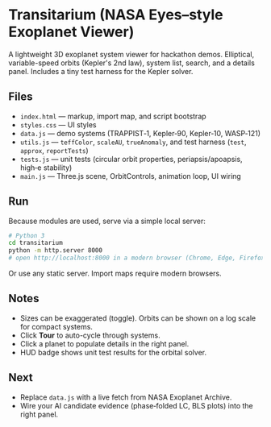 # Transitarium (NASA Eyes–style Exoplanet Viewer)

A lightweight 3D exoplanet system viewer for hackathon demos. Elliptical, variable-speed orbits (Kepler's 2nd law), system list, search, and a details panel. Includes a tiny test harness for the Kepler solver.

## Files

- `index.html` — markup, import map, and script bootstrap
- `styles.css` — UI styles
- `data.js` — demo systems (TRAPPIST‑1, Kepler‑90, Kepler‑10, WASP‑121)
- `utils.js` — `teffColor`, `scaleAU`, `trueAnomaly`, and test harness (`test`, `approx`, `reportTests`)
- `tests.js` — unit tests (circular orbit properties, periapsis/apoapsis, high‑e stability)
- `main.js` — Three.js scene, OrbitControls, animation loop, UI wiring

## Run

Because modules are used, serve via a simple local server:

```bash
# Python 3
cd transitarium
python -m http.server 8000
# open http://localhost:8000 in a modern browser (Chrome, Edge, Firefox)
```

Or use any static server. Import maps require modern browsers.

## Notes

- Sizes can be exaggerated (toggle). Orbits can be shown on a log scale for compact systems.
- Click **Tour** to auto-cycle through systems.
- Click a planet to populate details in the right panel.
- HUD badge shows unit test results for the orbital solver.

## Next

- Replace `data.js` with a live fetch from NASA Exoplanet Archive.
- Wire your AI candidate evidence (phase‑folded LC, BLS plots) into the right panel.
